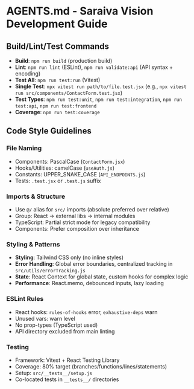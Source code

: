 # AGENTS.md - Saraiva Vision Development Guide

## Build/Lint/Test Commands
- **Build**: `npm run build` (production build)
- **Lint**: `npm run lint` (ESLint), `npm run validate:api` (API syntax + encoding)
- **Test All**: `npm run test:run` (Vitest)
- **Single Test**: `npx vitest run path/to/file.test.jsx` (e.g., `npx vitest run src/components/ContactForm.test.jsx`)
- **Test Types**: `npm run test:unit`, `npm run test:integration`, `npm run test:api`, `npm run test:frontend`
- **Coverage**: `npm run test:coverage`

## Code Style Guidelines

### File Naming
- Components: PascalCase (`ContactForm.jsx`)
- Hooks/Utilities: camelCase (`useAuth.js`)
- Constants: UPPER_SNAKE_CASE (`API_ENDPOINTS.js`)
- Tests: `.test.jsx` or `.test.js` suffix

### Imports & Structure
- Use `@/` alias for `src/` imports (absolute preferred over relative)
- Group: React → external libs → internal modules
- TypeScript: Partial strict mode for legacy compatibility
- Components: Prefer composition over inheritance

### Styling & Patterns
- **Styling**: Tailwind CSS only (no inline styles)
- **Error Handling**: Global error boundaries, centralized tracking in `src/utils/errorTracking.js`
- **State**: React Context for global state, custom hooks for complex logic
- **Performance**: React.memo, debounced inputs, lazy loading

### ESLint Rules
- React hooks: `rules-of-hooks` error, `exhaustive-deps` warn
- Unused vars: warn level
- No prop-types (TypeScript used)
- API directory excluded from main linting

### Testing
- Framework: Vitest + React Testing Library
- Coverage: 80% target (branches/functions/lines/statements)
- Setup: `src/__tests__/setup.js`
- Co-located tests in `__tests__/` directories